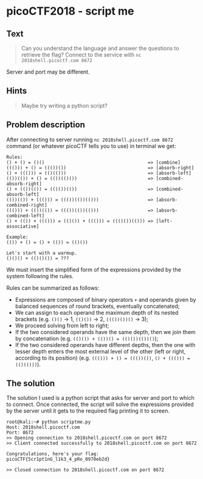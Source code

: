 # picoCTF2018 - script me
## Text
> Can you understand the language and answer the questions to retrieve the flag? Connect to the service with `nc 2018shell.picoctf.com 8672`

Server and port may be different.

## Hints
> Maybe try writing a python script?

## Problem description
After connecting to server running `nc 2018shell.picoctf.com 8672` command (or whatever picoCTF tells you to use) in terminal we get:
```
Rules:
() + () = ()()                                      => [combine]
((())) + () = ((())())                              => [absorb-right]
() + ((())) = (()(()))                              => [absorb-left]
(())(()) + () = (())(()())                          => [combined-absorb-right]
() + (())(()) = (()())(())                          => [combined-absorb-left]
(())(()) + ((())) = ((())(())(()))                  => [absorb-combined-right]
((())) + (())(()) = ((())(())(()))                  => [absorb-combined-left]
() + (()) + ((())) = (()()) + ((())) = ((()())(())) => [left-associative]

Example: 
(()) + () = () + (()) = (()())

Let's start with a warmup.
()()() + (()()()) = ???
```
We must insert the simplified form of the expressions provided by the system following the rules.

Rules can be summarized as follows:
- Expressions are composed of binary operators `+` and operands given by balanced sequences of round brackets, eventually concatenated;
- We can assign to each operand the maximum depth of its nested brackets (e.g. `()()` -> 1, `(()())` -> 2, `((())())()` -> 3);
- We proceed solving from left to right;
- If the two considered operands have the same depth, then we join them by concatenation (e.g. `(()()) + (())() = (()())(())()`);
- If the two considered operands have different depths, then the one with lesser depth enters the most external level of the other (left or right, according to its position) (e.g. `((())) + () = ((())())`, `() + ((())) = (()(()))`).

## The solution
The solution I used is a python script that asks for server and port to which to connect. Once connected, the script will solve the expressions provided by the server until it gets to the required flag printing it to screen.
```
root@kali:~# python scriptme.py
Host: 2018shell.picoctf.com
Port: 8672
>> Opening connection to 2018shell.picoctf.com on port 8672
>> Client connected successfully to 2018shell.picoctf.com on port 8672

Congratulations, here's your flag: picoCTF{5cr1pt1nG_l1k3_4_pRo_0970eb2d}

>> Closed connection to 2018shell.picoctf.com on port 8672
```
